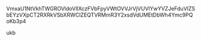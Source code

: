 VmxaU1NtVkhTWGROVldoVllXczFVbFpyVWtOVVJrVjVUVlYwYVZJeFduVlZS
bEYzVXpCT2RXRkVSbXRWClZEQTVRMmR3Y2xsdVdUMEtDbWh4Ymc9PQoKb3p4

ukb